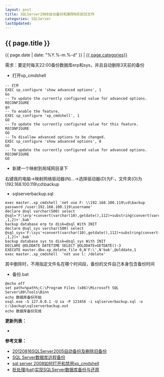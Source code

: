 ```yaml
---
layout: post
title: SQLServer2008自动备份和删除N天前旧文件
categories: SQLServer
lastUpdated: 
---
```


## {{ page.title }}

{{ page.date | date: "%Y.%-m.%-d" }} | <a href="/archive#{{ page.categories }}">{{ page.categories}}</a>

需求：要定时每天22:00备份数据库erp和sys，并且自动删除3天前的备份

* 打开xp_cmdshell

```
-- 打开
EXEC sp_configure 'show advanced options', 1
Go
-- To update the currently configured value for advanced options.
RECONFIGURE
go
-- To enable the feature.
EXEC sp_configure 'xp_cmdshell', 1
GO
-- To update the currently configured value for this feature.
RECONFIGURE
GO
-- To disallow advanced options to be changed.
EXEC sp_configure 'show advanced options', 0
GO
-- To update the currently configured value for advanced options.
RECONFIGURE
GO
```

* 新建一个映射到局域网目录下

右键我的电脑->映射网络驱动器(N)...->选择驱动器(D)为F:，文件夹(O)为\\192.168.100.119\cd\backup

* sqlserverbackup.sql

```
exec master..xp_cmdshell 'net use F: \\192.168.100.119\cd\backup password /user:192.168.100.119\username'
declare @sql varchar(500) select @sql='F:\erp'+convert(varchar(10),getdate(),112)+substring(convert(varchar(20),getdate(),108) ,1,2)+'.bak' 
backup database erp to disk=@sql With INIT
declare @sql_sys varchar(500) select @sql_sys='F:\sys'+convert(varchar(10),getdate(),112)+substring(convert(varchar(20),getdate(),108) ,1,2)+'.bak' 
backup database sys to disk=@sql_sys With INIT
DECLARE @OLDDATE DATETIME SELECT @OLDDATE=GETDATE()-3 
EXECUTE master.dbo.xp_delete_file 0,N'F:\',N'bak',@olddate,1 
exec master..xp_cmdshell  'net use l: /delete'
```
其中删除时，不用指定文件名在哪个时间段，备份的文件自己本身包含备份时间

* 备份.bat

```
@echo off  
set path=%path%;C:\Program Files (x86)\Microsoft SQL Server\80\Tools\Binn  
echo 数据库备份开始  
osql.exe -S 127.0.0.1 -U sa -P 123456 -i sqlserverbackup.sql -o c:\backup\sqlserverbackup.out  
echo 数据库备份完成  
```




**更新列表：**

*



**参考文章：**

* [20120816SQLServer2005自动备份及删除旧备份][1]
* [SQL Server数据库远程备份][2]
* [sql server 2008如何打开和禁用xp_cmdshell][3]
* [批处理(bat)实现SQLServer数据库备份与还原][4]

[1]: https://wenku.baidu.com/view/3b0b7d775acfa1c7aa00cc48.html
[2]: https://wenku.baidu.com/view/31fc7210f18583d0496459c9.html
[3]: http://blog.csdn.net/wiser/article/details/23434607
[4]: http://blog.csdn.net/smartsmile2012/article/details/75305164

